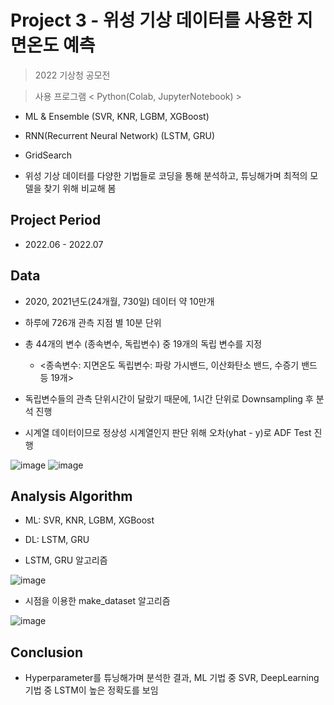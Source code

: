 # Project 3 - 위성 기상 데이터를 사용한 지면온도 예측
> 2022 기상청 공모전

> 사용 프로그램 < Python(Colab, JupyterNotebook) >

* ML & Ensemble (SVR, KNR, LGBM, XGBoost)

* RNN(Recurrent Neural Network) (LSTM, GRU)

* GridSearch
  
* 위성 기상 데이터를 다양한 기법들로 코딩을 통해 분석하고, 튜닝해가며 최적의 모델을 찾기 위해 비교해 봄


## Project Period

* 2022.06 - 2022.07

## Data

* 2020, 2021년도(24개월, 730일) 데이터 약 10만개

* 하루에 726개 관측 지점 별 10분 단위
  
* 총 44개의 변수 (종속변수, 독립변수) 중 19개의 독립 변수를 지정

  - <종속변수: 지면온도 독립변수: 파랑 가시밴드, 이산화탄소 밴드, 수증기 밴드 등 19개>

* 독립변수들의 관측 단위시간이 달랐기 때문에, 1시간 단위로 Downsampling 후 분석 진행

* 시계열 데이터이므로 정상성 시계열인지 판단 위해 오차(yhat - y)로 ADF Test 진행

![image](https://github.com/daehwan100/DaeHwan_Projects/assets/141620597/588e2543-a6d1-4795-8dc5-6303ac430548)
![image](https://github.com/daehwan100/DaeHwan_Projects/assets/141620597/f32e1426-f42a-4d9d-a709-8ccfa3b3ec5d)


## Analysis Algorithm

* ML: SVR, KNR, LGBM, XGBoost

* DL: LSTM, GRU

* LSTM, GRU 알고리즘
  
![image](https://github.com/daehwan100/DaeHwan_Projects/assets/141620597/c3fd4c29-b76c-4452-b351-9255546849cf)

* 시점을 이용한 make_dataset 알고리즘
  
![image](https://github.com/daehwan100/DaeHwan_Projects/assets/141620597/87fda812-9557-485d-9548-ca49270681ae)


## Conclusion

* Hyperparameter를 튜닝해가며 분석한 결과, ML 기법 중 SVR, DeepLearning 기법 중 LSTM이 높은 정확도를 보임
